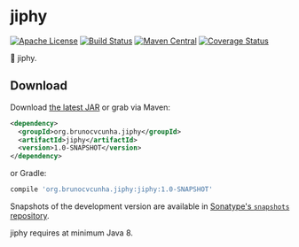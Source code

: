 jiphy
========

[![Apache License](http://img.shields.io/badge/license-ASL-blue.svg)](https://github.com/brunocvcunha/jiphy/blob/master/LICENSE)
[![Build Status](https://travis-ci.org/brunocvcunha/jiphy.svg)](https://travis-ci.org/brunocvcunha/jiphy)
[![Maven Central](https://maven-badges.herokuapp.com/maven-central/org.brunocvcunha.jiphy/jiphy/badge.svg)](https://maven-badges.herokuapp.com/maven-central/org.brunocvcunha.jiphy/jiphy)
[![Coverage Status](https://coveralls.io/repos/github/brunocvcunha/jiphy/badge.svg?branch=master)](https://coveralls.io/github/brunocvcunha/jiphy?branch=master)

:nut_and_bolt: jiphy.


Download
--------

Download [the latest JAR][1] or grab via Maven:
```xml
<dependency>
  <groupId>org.brunocvcunha.jiphy</groupId>
  <artifactId>jiphy</artifactId>
  <version>1.0-SNAPSHOT</version>
</dependency>
```
or Gradle:
```groovy
compile 'org.brunocvcunha.jiphy:jiphy:1.0-SNAPSHOT'
```

Snapshots of the development version are available in [Sonatype's `snapshots` repository][snap].

jiphy requires at minimum Java 8.


 [1]: https://search.maven.org/remote_content?g=org.brunocvcunha.jiphy&a=jiphy&v=LATEST
 [snap]: https://oss.sonatype.org/content/repositories/snapshots/
